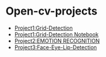# Open-cv-projects
- [Project1:Grid-Detection](Project1-Grid-Detection.md)
- [Project1:Grid-Detection Notebook](Project1-Grid-Detection.ipynb)
- [Project2:EMOTION RECOGNITION](Project2-EMOTION-RECOGNITION.md)
- [Project3:Face-Eye-Lip-Detection](Project3-Face-Eye-Lip-Detection.md)
